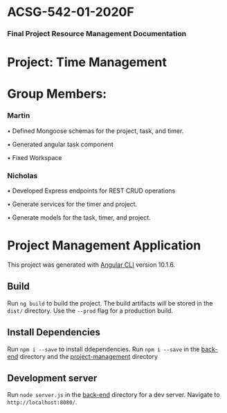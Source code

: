 # ACSG-542-01-2020F

### Final Project Resource Management Documentation

# Project: Time Management

# Group Members: 

### Martin

• Defined Mongoose schemas for the project, task, and timer.

• Generated angular task component

• Fixed Workspace


### Nicholas 

• Developed Express endpoints for REST CRUD operations

• Generate services for the timer and project.

• Generate models for the task, timer, and project.


# Project Management Application

This project was generated with [Angular CLI](https://github.com/angular/angular-cli) version 10.1.6.

## Build

Run `ng build` to build the project. The build artifacts will be stored in the `dist/` directory. Use the `--prod` flag for a production build.

## Install Dependencies
Run `npm i --save` to install ddependencies. Run  `npm i --save` in the [back-end](https://github.com/more-git/Week14/tree/main/back-end) directory and the [project-management](https://github.com/more-git/Week14/tree/main/project-management) directory


## Development server

Run `node server.js` in the [back-end](https://github.com/more-git/Week14/tree/main/back-end) directory for a dev server. Navigate to `http://localhost:8080/`. 
<!--The app will automatically reload if you change any of the source files.-->


